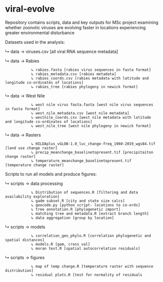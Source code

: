 # viral-evolve

Repository contains scripts, data and key outputs for MSc project examining whether zoonotic viruses are evolving faster in locations experiencing greater environmental disturbance


Datasets used in the analysis:

↳ data → viruses.csv [all viral RNA sequence metadata] 

↳ data → Rabies 

                ↳ rabies.fasta [rabies virus sequences in fasta format]
                ↳ rabies_metadata.csv [rabies metadata]
                ↳ rabies_coords.csv [rabies metadata with latitude and longitude co-ordinates of locations]
                ↳ rabies_tree [rabies phylogeny in newick format]
                

↳ data → West Nile 

                ↳ west nile virus fasta.fasta [west nile virus sequences in fasta format]
                ↳ west_nile_metadata.csv [west nile metadata]
                ↳ westnile_coords.csv [west nile metadata with latitude and longitude co-ordinates of locations]
                ↳ west_nile_tree [west nile phylogeny in newick format]

↳ data → Rasters

                ↳ HILDAplus_vGLOB-1.0_luc_change-freq_1960-2019_wgs84.tif [land use change raster]
                ↳ precip_meanchange_baselinetopresent.tif [precipitaiton change raster]
                ↳ temperature_meanchange_baselinetopresent.tif [temperature change raster]

Scripts to run all models and produce figures:

↳ scripts → data processing
                
                ↳ Distribution of sequences.R [filtering and data availability exploration]
                ↳ gadm subset.R [city and state size calcs]
                ↳ geocode.py [python script- locations to co-ords]
                ↳ tree annotation.R [phylogenetic import]
                ↳ matching tree and metadata.R [extract branch length]
                ↳ data aggregation [group by location]

↳ scripts → models
                
                ↳ correlation_geo_phylo.R [correlation phylogenetic and spatial distances]
                ↳ models.R [gam, cross val]
                ↳ moran test.R [spatial autocorrelation residuals]

↳ scripts → figures
                
                ↳ map of temp change.R [temperature raster with sequence distribution]
                ↳ residual plots.R [test for normality of residuals
